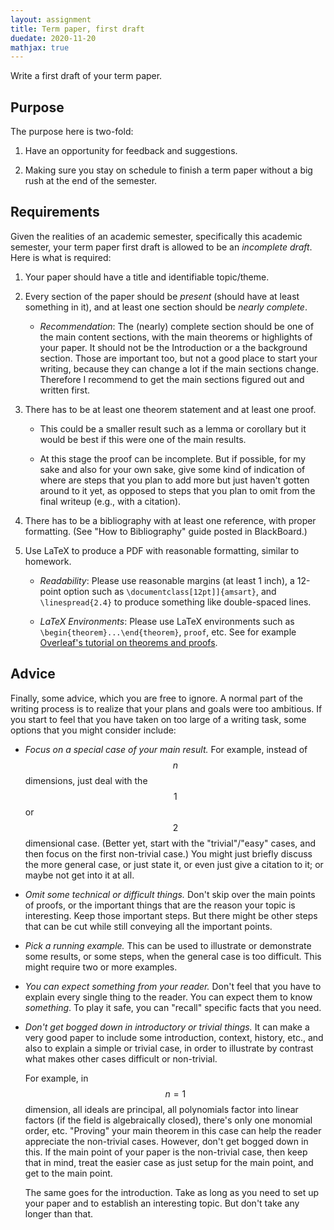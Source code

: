 ```yaml
---
layout: assignment
title: Term paper, first draft
duedate: 2020-11-20
mathjax: true
---
```


Write a first draft of your term paper.

## Purpose

The purpose here is two-fold:

1. Have an opportunity for feedback and suggestions.

2. Making sure you stay on schedule to finish a term paper
   without a big rush at the end of the semester.

## Requirements

Given the realities of an academic semester, specifically this academic semester,
your term paper first draft is allowed to be
an _incomplete draft_.
Here is what is required:

1. Your paper should have a title and identifiable topic/theme.

2. Every section of the paper should be _present_
   (should have at least something in it),
   and at least one section should be _nearly complete_.
   
   + _Recommendation_: The (nearly) complete section should be
     one of the main content sections, with the main theorems or highlights
     of your paper.
     It should not be the Introduction or a the background section.
     Those are important too, but not a good place to start your writing,
     because they can change a lot if the main sections change.
     Therefore I recommend to get the main sections figured out and written first.

3. There has to be at least one theorem statement and at least one proof.

   + This could be a smaller result such as a lemma or corollary
     but it would be best if this were one of the main results.

   + At this stage the proof can be incomplete.
     But if possible, for my sake and also for your own sake,
     give some kind of indication of where are steps that you plan to
     add more but just haven't gotten around to it yet,
     as opposed to steps that you plan to omit from the final writeup
     (e.g., with a citation).

4. There has to be a bibliography with at least one reference,
   with proper formatting.
   (See "How to Bibliography" guide posted in BlackBoard.)

5. Use LaTeX to produce a PDF with reasonable formatting,
   similar to homework.
   
   + _Readability_: Please use reasonable margins (at least 1 inch),
     a 12-point option such as `\documentclass[12pt]]{amsart}`,
     and `\linespread{2.4}` to produce something like double-spaced lines.
   
   + _LaTeX Environments_: Please use LaTeX environments such as
     `\begin{theorem}...\end{theorem}`, `proof`, etc.
     See for example [Overleaf's tutorial on theorems and proofs](https://www.overleaf.com/learn/latex/theorems_and_proofs).

## Advice

Finally, some advice, which you are free to ignore.
A normal part of the writing process is to realize that your plans and goals
were too ambitious.
If you start to feel that you have taken on too large of a writing task,
some options that you might consider include:

+ _Focus on a special case of your main result._
  For example, instead of $$n$$ dimensions,
  just deal with the $$1$$ or $$2$$ dimensional case.
  (Better yet, start with the "trivial"/"easy" cases,
  and then focus on the first non-trivial case.)
  You might just briefly discuss the more general case,
  or just state it, or even just give a citation to it;
  or maybe not get into it at all.
  
+ _Omit some technical or difficult things._
  Don't skip over the main points of proofs, or the important things
  that are the reason your topic is interesting.
  Keep those important steps.
  But there might be other steps that can be cut while still
  conveying all the important points.

+ _Pick a running example._
  This can be used to illustrate or demonstrate some results,
  or some steps, when the general case is too difficult.
  This might require two or more examples.

+ _You can expect something from your reader._
  Don't feel that you have to explain every single thing
  to the reader.
  You can expect them to know _something_.
  To play it safe, you can "recall" specific facts that you need.

+ _Don't get bogged down in introductory or trivial things._
  It can make a very good paper to include some introduction, context, history, etc.,
  and also to explain a simple or trivial case,
  in order to illustrate by contrast what makes other cases difficult or non-trivial.
  
  For example, in $$n=1$$ dimension, all ideals are principal,
  all polynomials factor into linear factors
  (if the field is algebraically closed),
  there's only one monomial order, etc.
  "Proving" your main theorem in this case can help the reader appreciate
  the non-trivial cases.
  However, don't get bogged down in this.
  If the main point of your paper is the non-trivial case, then keep that in mind,
  treat the easier case as just setup for the main point,
  and get to the main point.
  
  The same goes for the introduction.
  Take as long as you need to set up your paper and to establish an interesting topic.
  But don't take any longer than that.

